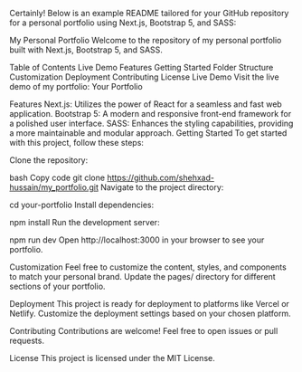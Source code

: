 
Certainly! Below is an example README tailored for your GitHub repository for a personal portfolio using Next.js, Bootstrap 5, and SASS:

My Personal Portfolio
Welcome to the repository of my personal portfolio built with Next.js, Bootstrap 5, and SASS.

Table of Contents
Live Demo
Features
Getting Started
Folder Structure
Customization
Deployment
Contributing
License
Live Demo
Visit the live demo of my portfolio: Your Portfolio

Features
Next.js: Utilizes the power of React for a seamless and fast web application.
Bootstrap 5: A modern and responsive front-end framework for a polished user interface.
SASS: Enhances the styling capabilities, providing a more maintainable and modular approach.
Getting Started
To get started with this project, follow these steps:

Clone the repository:

bash
Copy code
git clone https://github.com/shehxad-hussain/my_portfolio.git
Navigate to the project directory:


cd your-portfolio
Install dependencies:


npm install
Run the development server:


npm run dev
Open http://localhost:3000 in your browser to see your portfolio.


Customization
Feel free to customize the content, styles, and components to match your personal brand. Update the pages/ directory for different sections of your portfolio.

Deployment
This project is ready for deployment to platforms like Vercel or Netlify. Customize the deployment settings based on your chosen platform.

Contributing
Contributions are welcome! Feel free to open issues or pull requests.

License
This project is licensed under the MIT License.
